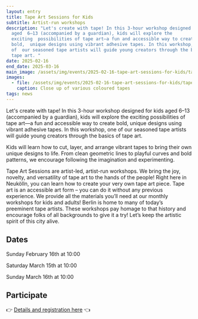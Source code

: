 ```yaml
---
layout: entry
title: Tape Art Sessions for Kids
subtitle: Artist-run workshops
description: "Let's create with tape! In this 3-hour workshop designed for kids
  aged  6–13 (accompanied by a guardian), kids will explore the
  exciting  possibilities of tape art—a fun and accessible way to create
  bold,  unique designs using vibrant adhesive tapes. In this workshop, one
  of  our seasoned tape artists will guide young creators through the basics  of
  tape art. "
date: 2025-02-16
end_date: 2025-03-16
main_image: /assets/img/events/2025-02-16-tape-art-sessions-for-kids/tape_art_sessions_for_kids_1.jpg
images:
  - file: /assets/img/events/2025-02-16-tape-art-sessions-for-kids/tape_art_sessions_for_kids_2.jpg
    caption: Close up of various coloured tapes
tags: news
---
```

Let's create with tape! In this 3-hour workshop designed for kids aged 
6–13 (accompanied by a guardian), kids will explore the exciting 
possibilities of tape art—a fun and accessible way to create bold, 
unique designs using vibrant adhesive tapes. In this workshop, one of 
our seasoned tape artists will guide young creators through the basics 
of tape art. 

Kids will learn how to cut, layer, and arrange 
vibrant tapes to bring their own unique designs to life. From clean 
geometric lines to playful curves and bold patterns, we encourage 
following the imagination and experimenting.

Tape Art Sessions are artist-led, artist-run workshops. We bring
the joy, novelty, and versatility of tape art to the hands of the people!
Right here in Neukölln, you can learn how to create your very own tape art
piece.  Tape art is an accessible art form – you can do it without any
previous experience. We provide all the materials you’ll need at our monthly
workshops for kids and adults!  Berlin is home to many of today’s preeminent
tape artists. These workshops pay homage to that history and encourage folks
of all backgrounds to give it a try! Let’s keep the artistic spirit of this
city alive. 

## Dates

Sunday February 16th at 10:00

Saturday March 15th at 10:00

Sunday March 16th at 10:00

## Participate

👉 [Details and registration here](<>) 👈

